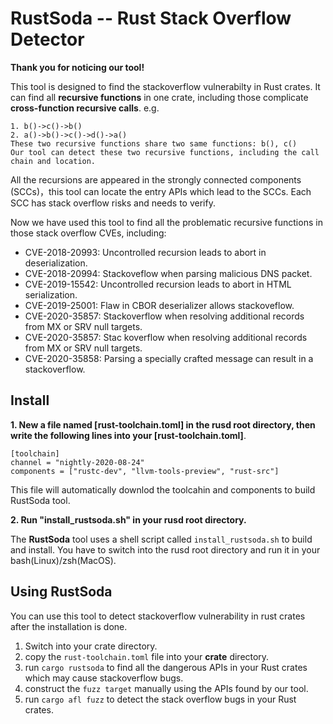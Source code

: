 
# RustSoda -- Rust Stack Overflow Detector 

**Thank you for noticing our tool!**

This tool is designed to find the stackoverflow vulnerabilty in Rust crates.
It can find all **recursive functions** in one crate, including those complicate **cross-function recursive calls**. e.g.

```
1. b()->c()->b()
2. a()->b()->c()->d()->a()
These two recursive functions share two same functions: b(), c() 
Our tool can detect these two recursive functions, including the call chain and location.
```

All the recursions are appeared in the strongly connected components (SCCs)，this tool can locate the entry APIs which lead to the SCCs.
Each SCC has stack overflow risks and needs to verify.

Now we have used this tool to find all the problematic recursive functions in those stack overflow CVEs, including:

* CVE-2018-20993:  Uncontrolled recursion leads to abort in deserialization.
* CVE-2018-20994:  Stackoveflow when parsing malicious DNS packet.
* CVE-2019-15542:  Uncontrolled recursion leads to abort in HTML serialization.
* CVE-2019-25001:  Flaw in CBOR deserializer allows stackoveflow.
* CVE-2020-35857:  Stackoverflow when resolving additional records from MX or SRV null targets.
* CVE-2020-35857:  Stac koverflow when resolving additional records from MX or SRV null targets.
* CVE-2020-35858:  Parsing a specially crafted message can result in a stackoverflow.

## Install

**1. New a file named [rust-toolchain.toml] in the rusd root directory, then write the following lines into your [rust-toolchain.toml]**.


```
[toolchain]
channel = "nightly-2020-08-24"
components = ["rustc-dev", "llvm-tools-preview", "rust-src"]
```

This file will automatically downlod the toolcahin and components to build RustSoda tool.


**2. Run "install_rustsoda.sh" in your rusd root directory.**


The **RustSoda** tool uses a shell script called `install_rustsoda.sh` to build and install.
You have to switch into the rusd root directory and run it in your bash(Linux)/zsh(MacOS). 

## Using RustSoda

You can use this tool to detect stackoverflow vulnerability in rust crates after the installation is done. 


1. Switch into your crate directory.
2. copy the ```rust-toolchain.toml``` file into your **crate** directory.
3. run ```cargo rustsoda``` to find all the dangerous APIs in your Rust crates which may cause stackoverflow bugs.
4. construct the ```fuzz target``` manually using the APIs found by our tool.
5. run ```cargo afl fuzz``` to detect the stack overflow bugs in your Rust crates.
